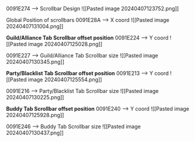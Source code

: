 
0091E274 --> Scrollbar Design
![[Pasted image 20240407123752.png]]

Global Position of scrollbars 
0091E28A --> X coord
![[Pasted image 20240407131004.png]]

**Guild/Alliance Tab Scrollbar  offset position**
0091E224 --> Y coord
![[Pasted image 20240407125028.png]]

0091E227 --> Guild/Alliance Tab Scrollbar size
![[Pasted image 20240407130345.png]]

**Party/Blacklist Tab Scrollbar  offset position**
0091E213 --> Y coord
![[Pasted image 20240407125554.png]]

0091E216 --> Party/Blacklist Tab Scrollbar size
![[Pasted image 20240407130225.png]]

**Buddy Tab Scrollbar  offset position**
0091E240 --> Y coord
![[Pasted image 20240407125928.png]]

0091E246 --> Buddy Tab Scrollbar size
![[Pasted image 20240407130437.png]]